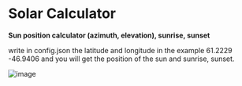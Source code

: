 # Solar Calculator

**Sun position calculator (azimuth, elevation), sunrise, sunset**

write in config.json the latitude and longitude in the example 61.2229 -46.9406 and you will get the position of the sun and sunrise, sunset.

![image](https://user-images.githubusercontent.com/64217088/213939155-dd3d76c2-63c5-430c-b2c8-665cf28ad2e0.png)
